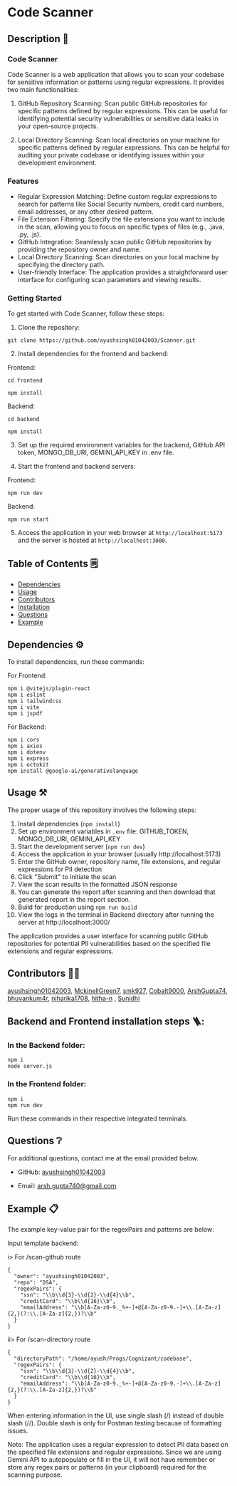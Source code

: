# Code Scanner

## Description 📝

### Code Scanner

Code Scanner is a web application that allows you to scan your codebase for sensitive information or patterns using regular expressions. It provides two main functionalities:

1. GitHub Repository Scanning: Scan public GitHub repositories for specific patterns defined by regular expressions. This can be useful for identifying potential security vulnerabilities or sensitive data leaks in your open-source projects.

2. Local Directory Scanning: Scan local directories on your machine for specific patterns defined by regular expressions. This can be helpful for auditing your private codebase or identifying issues within your development environment.

### Features

- Regular Expression Matching: Define custom regular expressions to search for patterns like Social Security numbers, credit card numbers, email addresses, or any other desired pattern.
- File Extension Filtering: Specify the file extensions you want to include in the scan, allowing you to focus on specific types of files (e.g., .java, .py, .js).
- GitHub Integration: Seamlessly scan public GitHub repositories by providing the repository owner and name.
- Local Directory Scanning: Scan directories on your local machine by specifying the directory path.
- User-friendly Interface: The application provides a straightforward user interface for configuring scan parameters and viewing results.

### Getting Started

To get started with Code Scanner, follow these steps:

1. Clone the repository:

```
git clone https://github.com/ayushsingh01042003/Scanner.git
```

2. Install dependencies for the frontend and backend:

Frontend: 
```
cd frontend
```
```
npm install
```
Backend: 
```
cd backend
```
```
npm install
```

3. Set up the required environment variables for the backend, GitHub API token, MONGO_DB_URI, GEMINI_API_KEY in .env file.

4. Start the frontend and backend servers:

Frontend: 
```
npm run dev
```
Backend: 
```
npm run start
```

5. Access the application in your web browser at ```http://localhost:5173``` and the server is hosted at ```http://localhost:3000```.

## Table of Contents 🗒

* [Dependencies](#dependencies-)
* [Usage](#usage-)
* [Contributors](#contributors-)
* [Installation](#backend-and-frontend-installation-steps-)
* [Questions](#questions-)
* [Example](#example-)

## Dependencies ⚙️

To install dependencies, run these commands:

For Frontend:
```
npm i @vitejs/plugin-react
npm i eslint
npm i tailwindcss
npm i vite
npm i jspdf
```
For Backend:
```
npm i cors
npm i axios
npm i dotenv
npm i express
npm i octokit
npm install @google-ai/generativelanguage
```
## Usage ⚒️

The proper usage of this repository involves the following steps:

1. Install dependencies (`npm install`)
2. Set up environment variables in `.env` file: GITHUB_TOKEN, MONGO_DB_URI, GEMINI_API_KEY
3. Start the development server (`npm run dev`)
4. Access the application in your browser (usually http://localhost:5173)
5. Enter the GitHub owner, repository name, file extensions, and regular expressions for PII detection
6. Click "Submit" to initiate the scan
7. View the scan results in the formatted JSON response
8. You can generate the report after scanning and then download that generated report in the report section.
9. Build for production using `npm run build`
10. View the logs in the terminal in Backend directory after running the server at http://localhost:3000/

The application provides a user interface for scanning public GitHub repositories for potential PII vulnerabilities based on the specified file extensions and regular expressions.

## Contributors 🧑‍💻

[ayushsingh01042003](https://github.com/ayushsingh01042003/), [MckinellGreen7](https://github.com/MckinellGreen7/), [smk927](https://github.com/smk927/), [Cobalt9000](https://github.com/Cobalt9000/), [ArshGupta74](https://github.com/ArshGupta74/), [bhuvankum4r](https://github.com/bhuvankum4r/), [niharika1708](https://github.com/niharika1708/), [hitha-n](https://github.com/hitha-n/) , [Sunidhi](https://github.com/Sunidhi-Suresh/)

## Backend and Frontend installation steps 🪜:

### In the Backend folder:
```
npm i
node server.js

```
### In the Frontend folder:
```
npm i
npm run dev
```

Run these commands in their respective integrated terminals.

## Questions ❔

For additional questions, contact me at the email provided below. 

- GitHub: [ayushsingh01042003](https://github.com/ayushsingh01042003/)
 
- Email: arsh.gupta740@gmail.com

## Example 📋

The example key-value pair for the regexPairs and patterns are below:

Input template backend:

i> For /scan-github route
```
{
  "owner": "ayushsingh01042003",
  "repo": "DSA",
  "regexPairs": {
    "ssn": "\\b\\d{3}-\\d{2}-\\d{4}\\b",
    "creditCard": "\\b\\d{16}\\b",
    "emailAddress": "\\b[A-Za-z0-9._%+-]+@[A-Za-z0-9.-]+\\.[A-Za-z]{2,}(?:\\.[A-Za-z]{2,})?\\b"
  }
}
```

ii> For /scan-directory route
```
{
  "directoryPath": "/home/ayush/Progs/Cognizant/codebase",
  "regexPairs": {
    "ssn": "\\b\\d{3}-\\d{2}-\\d{4}\\b",
    "creditCard": "\\b\\d{16}\\b",
    "emailAddress": "\\b[A-Za-z0-9._%+-]+@[A-Za-z0-9.-]+\\.[A-Za-z]{2,}(?:\\.[A-Za-z]{2,})?\\b"
  }
}
```
When entering information in the UI, use single slash (/) instead of double slash (//). Double slash is only for Postman testing because of formatting issues.

Note: The application uses a regular expression to detect PII data based on the specified file extensions and regular expressions. Since we are using Gemini API to autopopulate or fill in the UI, it will not have remember or store any regex pairs or patterns (in your clipboard) required for the scanning purpose.
